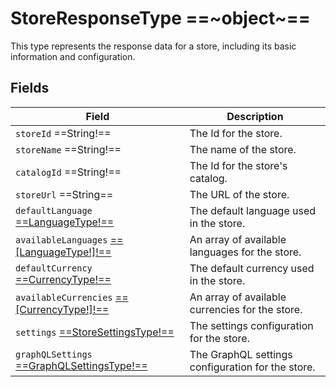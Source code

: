 # StoreResponseType ==~object~==

This type represents the response data for a store, including its basic information and configuration.

## Fields

| Field                                                                                 | Description                                                 |
|---------------------------------------------------------------------------------------|-------------------------------------------------------------|
| `storeId` ==String!==                                                                 | The Id for the store.                                       |
| `storeName` ==String!==                                                               | The name of the store.                                      |
| `catalogId` ==String!==                                                               | The Id for the store's catalog.                             |
| `storeUrl` ==String==                                                                 | The URL of the store.                                       |
| `defaultLanguage` [==LanguageType!==](LanguageType.md)                                | The default language used in the store.                     |
| `availableLanguages` [==[LanguageType!]!==](LanguageType.md)                          | An array of available languages for the store.              |
| `defaultCurrency` [==CurrencyType!==](../../Order/objects/currency-type.md)           | The default currency used in the store.                     |
| `availableCurrencies` [==[CurrencyType!]!==](../../Order/objects/currency-type.md)    | An array of available currencies for the store.             |
| `settings` [==StoreSettingsType!==](StoreSettingsType.md)                             | The settings configuration for the store.                   |
| `graphQLSettings` [==GraphQLSettingsType!==](GraphQLSettingsType.md)                  | The GraphQL settings configuration for the store.           |